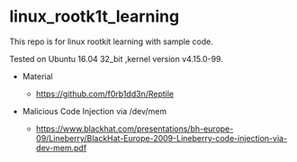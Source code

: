 # linux_rootk1t_learning
This repo is for linux rootkit learning with sample code. 

Tested on Ubuntu 16.04 32_bit ,kernel version v4.15.0-99.

- Material

  - https://github.com/f0rb1dd3n/Reptile


- Malicious Code Injection via /dev/mem

  - https://www.blackhat.com/presentations/bh-europe-09/Lineberry/BlackHat-Europe-2009-Lineberry-code-injection-via-dev-mem.pdf


